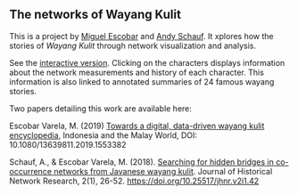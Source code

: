 ## The networks of Wayang Kulit

This is a project by [Miguel Escobar](http://miguelescobar.com) and [Andy Schauf](https://github.com/AndySchauf). It xplores how the stories of _Wayang Kulit_ through network visualization and analysis.

See the [interactive version](https://villaorlado.github.io/wayangnetworks/html/). Clicking on the characters displays information about the network measurements and history of each character. This information is also linked to annotated summaries of 24 famous wayang stories.

Two papers detailing this work are available here:

Escobar Varela, M. (2019) [Towards a digital, data-driven wayang kulit encyclopedia](https://www.tandfonline.com/doi/abs/10.1080/13639811.2019.1553382), Indonesia and the Malay World, DOI: 10.1080/13639811.2019.1553382

Schauf, A., & Escobar Varela, M. (2018). [Searching for hidden bridges in co-occurrence networks from Javanese wayang kulit](https://jhnr.uni.lu/index.php/jhnr/article/view/42). Journal of Historical Network Research, 2(1), 26-52. https://doi.org/10.25517/jhnr.v2i1.42
